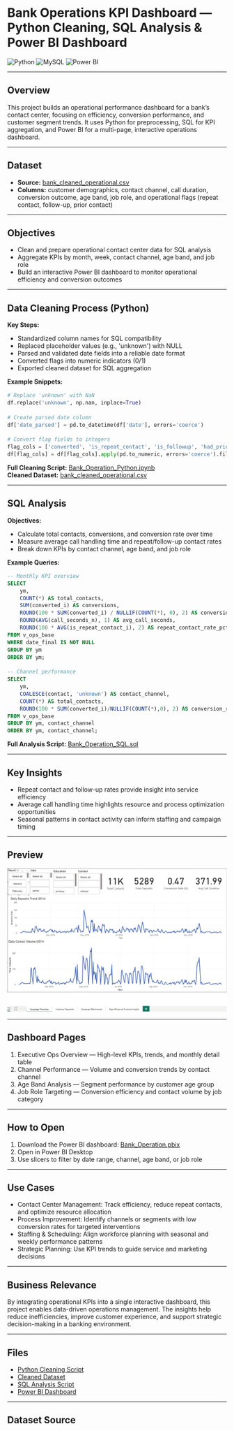 # **Bank Operations KPI Dashboard — Python Cleaning, SQL Analysis & Power BI Dashboard**  
![Python](https://img.shields.io/badge/Python-3776AB.svg?style=for-the-badge&logo=Python&logoColor=white)
![MySQL](https://img.shields.io/badge/mysql-%2300f.svg?style=for-the-badge&logo=mysql&logoColor=white)
![Power BI](https://img.shields.io/badge/power_bi-F2C811?style=for-the-badge&logo=powerbi&logoColor=black)

---

## **Overview**  
This project builds an operational performance dashboard for a bank’s contact center, focusing on efficiency, conversion performance, and customer segment trends.
It uses Python for preprocessing, SQL for KPI aggregation, and Power BI for a multi-page, interactive operations dashboard.

---

## **Dataset**
- **Source:** [bank_cleaned_operational.csv](https://github.com/kChe626/Bank_Marketing/blob/main/bank.csv)  
- **Columns:** customer demographics, contact channel, call duration, conversion outcome, age band, job role, and operational flags (repeat contact, follow-up, prior contact)

---

## **Objectives**
- Clean and prepare operational contact center data for SQL analysis
- Aggregate KPIs by month, week, contact channel, age band, and job role    
- Build an interactive Power BI dashboard to monitor operational efficiency and conversion outcomes
---

## **Data Cleaning Process (Python)**
**Key Steps:**
- Standardized column names for SQL compatibility
- Replaced placeholder values (e.g., 'unknown') with NULL
- Parsed and validated date fields into a reliable date format
- Converted flags into numeric indicators (0/1)
- Exported cleaned dataset for SQL aggregation

**Example Snippets:**  
```python
# Replace 'unknown' with NaN
df.replace('unknown', np.nan, inplace=True)

# Create parsed date column
df['date_parsed'] = pd.to_datetime(df['date'], errors='coerce')

# Convert flag fields to integers
flag_cols = ['converted', 'is_repeat_contact', 'is_followup', 'had_prior_contact']
df[flag_cols] = df[flag_cols].apply(pd.to_numeric, errors='coerce').fillna(0).astype(int)

```

**Full Cleaning Script:** [Bank_Operation_Python.ipynb](https://github.com/kChe626/Bank_Marketing/blob/main/Bank_cleaning_Python)  
**Cleaned Dataset:** [bank_cleaned_operational.csv](https://github.com/kChe626/Bank_Marketing/blob/main/bank_cleaned.csv)

---

## **SQL Analysis**
**Objectives:**
- Calculate total contacts, conversions, and conversion rate over time
- Measure average call handling time and repeat/follow-up contact rates
- Break down KPIs by contact channel, age band, and job role

**Example Queries:**
```sql
-- Monthly KPI overview
SELECT
    ym,
    COUNT(*) AS total_contacts,
    SUM(converted_i) AS conversions,
    ROUND(100 * SUM(converted_i) / NULLIF(COUNT(*), 0), 2) AS conversion_rate_pct,
    ROUND(AVG(call_seconds_n), 1) AS avg_call_seconds,
    ROUND(100 * AVG(is_repeat_contact_i), 2) AS repeat_contact_rate_pct
FROM v_ops_base
WHERE date_final IS NOT NULL
GROUP BY ym
ORDER BY ym;

-- Channel performance
SELECT
    ym,
    COALESCE(contact, 'unknown') AS contact_channel,
    COUNT(*) AS total_contacts,
    ROUND(100 * SUM(converted_i)/NULLIF(COUNT(*),0), 2) AS conversion_rate_pct
FROM v_ops_base
GROUP BY ym, contact_channel
ORDER BY ym, contact_channel;
```

**Full Analysis Script:** [Bank_Operation_SQL.sql](https://github.com/kChe626/Bank_Marketing/blob/main/Bank_Analysis_SQL.sql)

---

## **Key Insights**
- Repeat contact and follow-up rates provide insight into service efficiency
- Average call handling time highlights resource and process optimization opportunities
- Seasonal patterns in contact activity can inform staffing and campaign timing

---

## **Preview**
![Bank Marketing Power BI Dashboard](https://github.com/kChe626/Bank_Marketing/blob/main/Bank_dashboard_preview.gif)

---
## **Dashboard Pages**
1. Executive Ops Overview — High-level KPIs, trends, and monthly detail table
2. Channel Performance — Volume and conversion trends by contact channel
3. Age Band Analysis — Segment performance by customer age group
4. Job Role Targeting — Conversion efficiency and contact volume by job category    
---
## **How to Open**
1. Download the Power BI dashboard: [Bank_Operation.pbix](https://github.com/kChe626/Bank_Marketing/blob/main/bank_power_bi.pbix)  
2. Open in Power BI Desktop  
3. Use slicers to filter by date range, channel, age band, or job role
---

## **Use Cases**
- Contact Center Management: Track efficiency, reduce repeat contacts, and optimize resource allocation
- Process Improvement: Identify channels or segments with low conversion rates for targeted interventions
- Staffing & Scheduling: Align workforce planning with seasonal and weekly performance patterns
- Strategic Planning: Use KPI trends to guide service and marketing decisions
  
---

## **Business Relevance**
By integrating operational KPIs into a single interactive dashboard, this project enables data-driven operations management.
The insights help reduce inefficiencies, improve customer experience, and support strategic decision-making in a banking environment.

---

## **Files**
- [Python Cleaning Script](https://github.com/kChe626/Bank_Marketing/blob/main/Bank_cleaning_Python)
- [Cleaned Dataset](https://github.com/kChe626/Bank_Marketing/blob/main/bank_cleaned.csv)  
- [SQL Analysis Script](https://github.com/kChe626/Bank_Marketing/blob/main/Bank_Analysis_SQL.sql)  
- [Power BI Dashboard](https://github.com/kChe626/Bank_Marketing/blob/main/bank_power_bi.pbix)  

---


## Dataset Source


